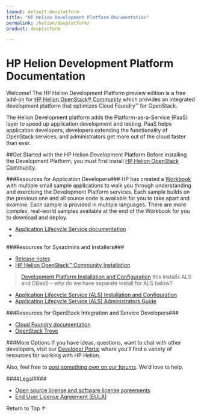 ```yaml
---
layout: default-devplatform
title: "HP Helion Development Platform Documentation"
permalink: /helion/devplatform/
product: devplatform

---
```

<!--PUBLISHED-->

# HP Helion Development Platform Documentation

Welcome! The HP Helion Development Platform preview edition is a free add-on for [HP Helion OpenStack&reg; Community](http://www8.hp.com/us/en/cloud/hphelion-openstack-community.html) which provides an integrated development platform that optimizes Cloud Foundry&trade; for OpenStack. 

The Helion Development platform adds the Platform-as-a-Service (PaaS) layer to speed up application development and testing. PaaS helps application developers, developers extending the functionality of OpenStack services, and administrators get more out of the cloud faster than ever.

##Get Started with the HP Helion Development Platform
Before installing the Development Platform, you must first install [HP Helion OpenStack Community](/helion/community/install-virtual/).

###Resources for Application Developers###
HP has created a [Workbook](/helion/devplatform/workbook) with multiple small sample applications to walk you through understanding and exercising the Development Platform services. Each sample builds on the previous one and all source code is available for you to take apart and examine. Each sample is provided in multiple languages. There are more complex, real-world samples available at the end of the Workbook for you to download and deploy.

* [Application Lifecycle Service documentation](/als/v1/)
* 
###Resources for Sysadmins and Installers###
* [Release notes](/helion/devplatform/community/release-notes/)
* [HP Helion OpenStack&trade; Community Installation](https://docs.hpcloud.com/helion/community/install-virtual/)
>[Development Platform Installation and Configuration](/helion/devplatform/community/install-dev-platform/) this installs ALS and DBaaS - why do we have separate install for ALS below?

* [Application Lifecycle Service (ALS) Installation and Configuration](/helion/devplatform/community/install-als/)
* [Application Lifecycle Service (ALS) Administrators Guide](/als/v1/admin/)

###Resources for OpenStack Integration and Service Developers###
- [Cloud Foundry documentation](http://docs.cloudfoundry.org/)
- [OpenStack Trove](https://wiki.openstack.org/wiki/Trove)

###More Options
If you have ideas, questions, want to chat with other developers, visit our [Developer Portal](https://dev.hpcloud.com/) where you'll find a variety of resources for working with HP Helion.

Also, feel free to [post something over on our forums](https://connect.hpcloud.com/). We'd love to help.

####Legal####
* [Open source license and software license agreements](/helion/openstack/3rd-party-license-agreements/)
* [End User License Agreement (EULA)](/helion/openstack/eula/)

<a href="#top" style="padding:14px 0px 14px 0px; text-decoration: none;"> Return to Top &#8593; </a> 
